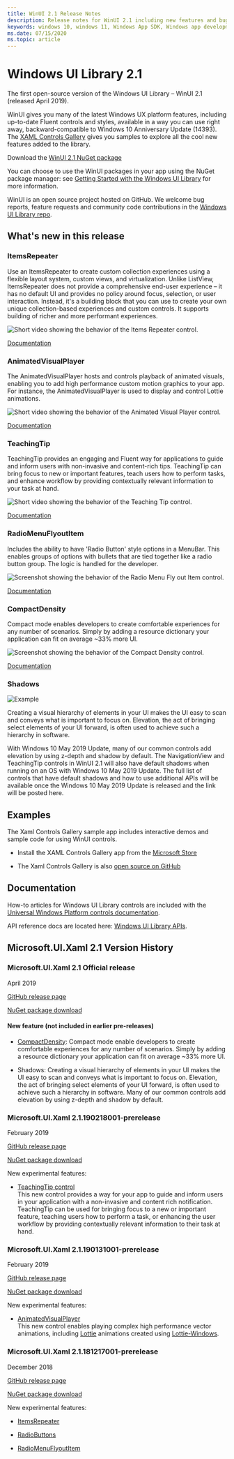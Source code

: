 ```yaml
---
title: WinUI 2.1 Release Notes
description: Release notes for WinUI 2.1 including new features and bugfixes.
keywords: windows 10, windows 11, Windows App SDK, Windows app development platform, desktop development, win32, WinRT, uwp, toolkit sdk, winui, Windows UI Library
ms.date: 07/15/2020
ms.topic: article
---
```


# Windows UI Library 2.1

The first open-source version of the Windows UI Library – WinUI 2.1 (released April 2019).

WinUI gives you many of the latest Windows UX platform features, including up-to-date Fluent controls and styles, available in a way you can use right away, backward-compatible to Windows 10 Anniversary Update (14393). The [XAML Controls Gallery](/windows/uwp/design/controls-and-patterns/#xaml-controls-gallery) gives you samples to explore all the cool new features added to the library.

Download the [WinUI 2.1 NuGet package](https://www.nuget.org/packages/Microsoft.UI.Xaml/2.1.190405004)

You can choose to use the WinUI packages in your app using the NuGet package manager: see [Getting Started with the Windows UI Library](/uwp/toolkits/winui/getting-started) for more information.

WinUI is an open source project hosted on GitHub. We welcome bug reports, feature requests and community code contributions in the [Windows UI Library repo](https://aka.ms/winui).

## What's new in this release

### ItemsRepeater

Use an ItemsRepeater to create custom collection experiences using a flexible layout system, custom views, and virtualization.
Unlike ListView, ItemsRepeater does not provide a comprehensive end-user experience – it has no default UI and provides no policy around focus, selection, or user interaction. Instead, it's a building block that you can use to create your own unique collection-based experiences and custom controls. It supports building of richer and more performant experiences.

![Short video showing the behavior of the Items Repeater control.](../images/ItemsRepeater%20-%20MSN%20News.gif)

[Documentation](/windows/uwp/design/controls-and-patterns/items-repeater)

### AnimatedVisualPlayer

The AnimatedVisualPlayer hosts and controls playback of animated visuals, enabling you to add high performance custom motion graphics to your app. For instance, the AnimatedVisualPlayer is used to display and control Lottie animations.

![Short video showing the behavior of the Animated Visual Player control.](../images/AnimatedVisualPlayerUpdated.gif)

[Documentation](/windows/communitytoolkit/animations/lottie)

### TeachingTip

TeachingTip provides an engaging and Fluent way for applications to guide and inform users with non-invasive and content-rich tips. TeachingTip can bring focus to new or important features, teach users how to perform tasks, and enhance workflow by providing contextually relevant information to your task at hand.

![Short video showing the behavior of the Teaching Tip control.](../images/TeachingTipUpdated.gif)

[Documentation](/windows/uwp/design/controls-and-patterns/dialogs-and-flyouts/teaching-tip)

### RadioMenuFlyoutItem

Includes the ability to have 'Radio Button' style options in a MenuBar. This enables groups of options with bullets that are tied together like a radio button group. The logic is handled for the developer.

![Screenshot showing the behavior of the Radio Menu Fly out Item control.](../images/RadioMenuFlyoutItem1.png)

[Documentation](/windows/uwp/design/controls-and-patterns/menus#create-a-menu-flyout-or-a-context-menu)

### CompactDensity

Compact mode enables developers to create comfortable experiences for any number of scenarios. Simply by adding a resource dictionary your application can fit on average ~33% more UI.

![Screenshot showing the behavior of the Compact Density control.](../images/CompactDensityUpdated.png)

[Documentation](/windows/uwp/design/style/spacing)

### Shadows

![Example](../images/shadow.gif)

Creating a visual hierarchy of elements in your UI makes the UI easy to scan and conveys what is important to focus on. Elevation, the act of bringing select elements of your UI forward, is often used to achieve such a hierarchy in software. 

With Windows 10 May 2019 Update, many of our common controls add elevation by using z-depth and shadow by default. The NavigationView and TeachingTip controls in WinUI 2.1 will also have default shadows when running on an OS with Windows 10 May 2019 Update. The full list of controls that have default shadows and how to use additional APIs will be available once the Windows 10 May 2019 Update is released and the link will be posted here.

## Examples

The Xaml Controls Gallery sample app includes interactive demos and sample code for using WinUI controls.

* Install the XAML Controls Gallery app from the [Microsoft Store](
https://www.microsoft.com/p/xaml-controls-gallery/9msvh128x2zt)

* The Xaml Controls Gallery is also [open source on GitHub](
https://github.com/Microsoft/Xaml-Controls-Gallery)

## Documentation

How-to articles for Windows UI Library controls are included with the [Universal Windows Platform controls documentation](/windows/uwp/design/controls-and-patterns/).

API reference docs are located here: [Windows UI Library APIs](/windows/winui/api/).

## Microsoft.UI.Xaml 2.1 Version History

### Microsoft.UI.Xaml 2.1 Official release

April 2019

[GitHub release page](https://github.com/Microsoft/microsoft-ui-xaml/releases)

[NuGet package download](https://www.nuget.org/packages/Microsoft.UI.Xaml/2.1.190405004)

#### New feature (not included in earlier pre-releases)

* [CompactDensity](/windows/uwp/design/style/spacing):
Compact mode enable developers to create comfortable experiences for any number of scenarios. Simply by adding a resource dictionary your application can fit on average ~33% more UI.

* Shadows:
Creating a visual hierarchy of elements in your UI makes the UI easy to scan and conveys what is important to focus on. Elevation, the act of bringing select elements of your UI forward, is often used to achieve such a hierarchy in software. Many of our common controls add elevation by using z-depth and shadow by default.  

### Microsoft.UI.Xaml 2.1.190218001-prerelease

February 2019

[GitHub release page](https://github.com/Microsoft/microsoft-ui-xaml/releases/tag/v2.1.190219001-prerelease)

[NuGet package download](https://www.nuget.org/packages/Microsoft.UI.Xaml/2.1.190218001-prerelease)

New experimental features:

* [TeachingTip control](https://github.com/Microsoft/microsoft-ui-xaml/issues/21)  
  This new control provides a way for your app to guide and inform users in your application with a non-invasive and content rich notification. TeachingTip can be used for bringing focus to a new or important feature, teaching users how to perform a task, or enhancing the user workflow by providing contextually relevant information to their task at hand.

### Microsoft.UI.Xaml 2.1.190131001-prerelease

February 2019

[GitHub release page](https://github.com/Microsoft/microsoft-ui-xaml/releases/tag/v2.1.190131001-prerelease)

[NuGet package download](https://www.nuget.org/packages/Microsoft.UI.Xaml/2.1.190131001-prerelease)

New experimental features:

* [AnimatedVisualPlayer](/uwp/api/microsoft.ui.xaml.controls.animatedvisualplayer)  
  This new control enables playing complex high performance vector animations, including [Lottie](https://github.com/airbnb/lottie) animations created using [Lottie-Windows](/windows/communitytoolkit/animations/lottie).

### Microsoft.UI.Xaml 2.1.181217001-prerelease

December 2018

[GitHub release page](https://github.com/Microsoft/microsoft-ui-xaml/releases/tag/v2.1.181217001-prerelease)

[NuGet package download](https://www.nuget.org/packages/Microsoft.UI.Xaml/2.1.181217001-prerelease)

New experimental features:

* [ItemsRepeater](/uwp/api/microsoft.ui.xaml.controls.itemsrepeater)

* [RadioButtons](/uwp/api/microsoft.ui.xaml.controls.radiobuttons)

* [RadioMenuFlyoutItem](/uwp/api/microsoft.ui.xaml.controls.radiomenuflyoutitem)
